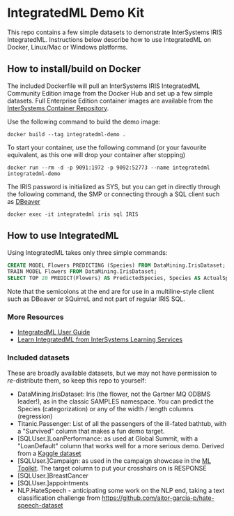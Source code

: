 # IntegratedML Demo Kit

This repo contains a few simple datasets to demonstrate InterSystems IRIS IntegratedML. Instructions below describe how to use IntegratedML on Docker, Linux/Mac or Windows platforms.

## How to install/build on Docker

The included Dockerfile will pull an InterSystems IRIS IntegratedML Community Edition image from the Docker Hub and set up a few simple datasets. Full Enterprise Edition container images are available from the [InterSystems Container Repository](https://docs.intersystems.com/components/csp/docbook/Doc.View.cls?KEY=PAGE_containerregistry). 

Use the following command to build the demo image:

```
docker build --tag integratedml-demo .
```

To start your container, use the following command (or your favourite equivalent, as this one will drop your container after stopping)

```
docker run --rm -d -p 9091:1972 -p 9092:52773 --name integratedml integratedml-demo
```

The IRIS password is initialized as SYS, but you can get in directly through the following command, the SMP or connecting through a SQL client such as [DBeaver](https://dbeaver.io/)

```
docker exec -it integratedml iris sql IRIS
```

## How to use IntegratedML

Using IntegratedML takes only three simple commands:

```sql
CREATE MODEL Flowers PREDICTING (Species) FROM DataMining.IrisDataset;
TRAIN MODEL Flowers FROM DataMining.IrisDataset;
SELECT TOP 20 PREDICT(Flowers) AS PredictedSpecies, Species AS ActualSpecies FROM DataMining.IrisDataset;
```

Note that the semicolons at the end are for use in a multiline-style client such as DBeaver or SQuirreL and not part of regular IRIS SQL.

### More Resources

- [IntegratedML User Guide](https://docs.intersystems.com/irislatest/csp/docbook/DocBook.UI.Page.cls?KEY=GIML)
- [Learn IntegratedML from InterSystems Learning Services](https://learning.intersystems.com/course/view.php?id=1346)

### Included datasets

These are broadly available datasets, but we may not have permission to _re_-distribute them, so keep this repo to yourself:
- DataMining.IrisDataset: Iris (the flower, not the Gartner MQ ODBMS leader!), as in the classic SAMPLES namespace. You can predict the Species (categorization) or any of the width / length columns (regression)
- Titanic.Passenger: List of all the passengers of the ill-fated bathtub, with a "Survived" column that makes a fun demo target.
- \[SQLUser.\]LoanPerformance: as used at Global Summit, with a "LoanDefault" column that works well for a more serious demo. Derived from a [Kaggle dataset](https://www.kaggle.com/avikpaul4u/vehicle-loan-default-prediction)
- \[SQLUser.\]Campaign: as used in the campaign showcase in the [ML Toolkit](https://github.com/intersystems/MLToolkit). The target column to put your crosshairs on is RESPONSE
- \[SQLUser.\]BreastCancer
- \[SQLUser.\]appointments
- NLP.HateSpeech - anticipating some work on the NLP end, taking a text classification challenge from https://github.com/aitor-garcia-p/hate-speech-dataset
